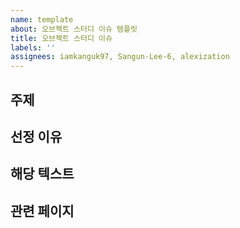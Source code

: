 ```yaml
---
name: template
about: 오브젝트 스터디 이슈 템플릿
title: 오브젝트 스터디 이슈
labels: ''
assignees: iamkanguk97, Sangun-Lee-6, alexization
---
```


## 주제

## 선정 이유

## 해당 텍스트

## 관련 페이지
